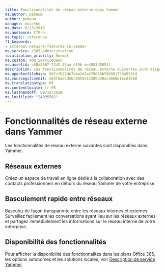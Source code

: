```yaml
---
title: Fonctionnalités de réseau externe dans Yammer
ms.author: pebaum
author: pebaum
manager: mnirkhe
ms.date: 6/13/2018
ms.audience: ITPro
ms.topic: reference
f1_keywords:
- external-network-features-in-yammer
ms.service: o365-administration
localization_priority: Normal
ms.custom: Adm_ServiceDesc
ms.assetid: c60a8507-72d2-43aa-a15b-aed053d5851f
description: Les fonctionnalités de réseau externe suivantes sont disponibles dans Yammer.
ms.openlocfilehash: 06fcfb27de7b6a2d3ab79065b59600175849591d
ms.sourcegitcommit: d6dfbaacd56c0855e12500b38acd06be16cd1560
ms.translationtype: MT
ms.contentlocale: fr-FR
ms.lasthandoff: 09/19/2018
ms.locfileid: "24035562"
---
```

# <a name="external-network-features-in-yammer"></a>Fonctionnalités de réseau externe dans Yammer

Les fonctionnalités de réseau externe suivantes sont disponibles dans Yammer.
  
## <a name="external-networks"></a>Réseaux externes
<a name="bkmk_ExternalNetworks"> </a>

Créez un espace de travail en ligne dédié à la collaboration avec des contacts professionnels en dehors du réseau Yammer de votre entreprise.
  
## <a name="fast-network-switching"></a>Basculement rapide entre réseaux
<a name="bkmk_FastNetworkSwitching"> </a>

Basculez de façon transparente entre les réseaux internes et externes. Surveillez facilement les conversations ayant lieu sur les réseaux externes et partagez immédiatement les informations sur le réseau interne de votre entreprise.
  
## <a name="feature-availability"></a>Disponibilité des fonctionnalités
<a name="bkmk_FastNetworkSwitching"> </a>

Pour afficher la disponibilité des fonctionnalités dans les plans Office 365, les options autonomes et les solutions locales, voir [Description de service Yammer](yammer-service-description.md).